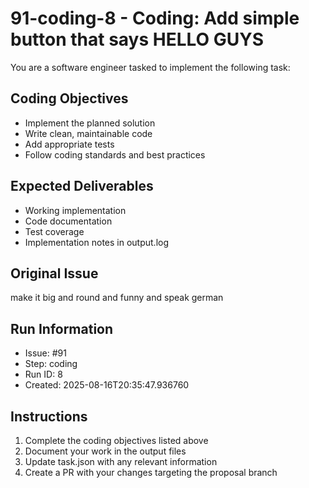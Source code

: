 # 91-coding-8 - Coding: Add simple button that says HELLO GUYS

You are a software engineer tasked to implement the following task:

## Coding Objectives
- Implement the planned solution
- Write clean, maintainable code
- Add appropriate tests
- Follow coding standards and best practices

## Expected Deliverables
- Working implementation
- Code documentation
- Test coverage
- Implementation notes in output.log

## Original Issue

make it big and round and funny and speak german

## Run Information
- Issue: #91
- Step: coding
- Run ID: 8
- Created: 2025-08-16T20:35:47.936760

## Instructions
1. Complete the coding objectives listed above
2. Document your work in the output files
3. Update task.json with any relevant information
4. Create a PR with your changes targeting the proposal branch

